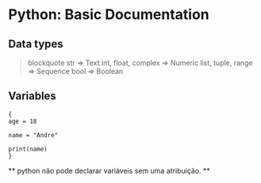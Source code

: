 # Python: Basic Documentation

## Data types

> blockquote
str	=> Text
int, float, complex => Numeric
list, tuple, range	=> Sequence
bool => Boolean
>

## Variables

```
{
age = 18

name = "Andre"

print(name)
}
```
** python não pode declarar variáveis sem uma atribuição. **

